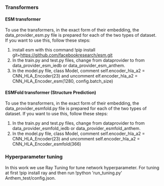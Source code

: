 ### Transformers
#### ESM transformer
To use the transformers, in the exact form of their embedding, the data_provider_esm.py file is prepared for each of the two types of dataset.
If you want to use this, follow these steps:
1) install esm with this command !pip install git+https://github.com/facebookresearch/esm.git
2) In the train.py and test.py files, change from dataprovider to from data_provider_esm_iedb or data_provider_esm_anthem.
3) In the model.py file, class Model, comment self.encoder_hla_a2 = CNN_HLA_Encoder(23) and uncomment elf.encoder_hla_a2 = CNN_HLA_Encoder_esm(1280, config.batch_size)
#### ESMFold transformer (Structure Prediction)
To use the transformers, in the exact form of their embedding, the data_provider_esmfold.py file is prepared for each of the two types of dataset.
If you want to use this, follow these steps:
1) In the train.py and test.py files, change from dataprovider to from data_provider_esmfold_iedb or data_provider_esmfold_anthem.
2) In the model.py file, class Model, comment self.encoder_hla_a2 = CNN_HLA_Encoder(23) and uncomment self.encoder_hla_a2 = CNN_HLA_Encoder_esmfold(366)
### Hyperparameter tuning
In this work we use Ray Tuning for tune network hyperparameter. For tuning at first !pip install ray and then run !python 'run_tuning.py' Anthem_test/config.json.
